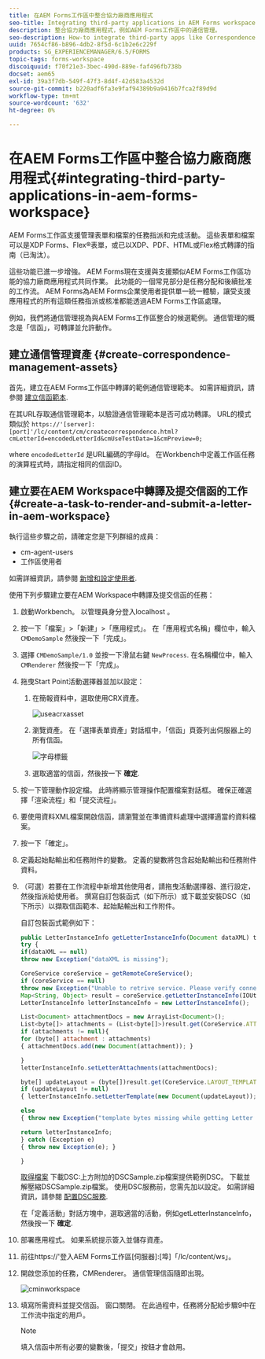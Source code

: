 ```yaml
---
title: 在AEM Forms工作區中整合協力廠商應用程式
seo-title: Integrating third-party applications in AEM Forms workspace
description: 整合協力廠商應用程式，例如AEM Forms工作區中的通信管理。
seo-description: How-to integrate third-party apps like Correspondence Management in AEM Forms workspace.
uuid: 7654cf86-b896-4db2-8f5d-6c1b2e6c229f
products: SG_EXPERIENCEMANAGER/6.5/FORMS
topic-tags: forms-workspace
discoiquuid: f70f21e3-3bec-490d-889e-faf496fb738b
docset: aem65
exl-id: 39a3f7db-549f-47f3-8d4f-42d583a4532d
source-git-commit: b220adf6fa3e9faf94389b9a9416b7fca2f89d9d
workflow-type: tm+mt
source-wordcount: '632'
ht-degree: 0%

---
```


# 在AEM Forms工作區中整合協力廠商應用程式{#integrating-third-party-applications-in-aem-forms-workspace}

AEM Forms工作區支援管理表單和檔案的任務指派和完成活動。 這些表單和檔案可以是XDP Forms、Flex®表單，或已以XDP、PDF、HTML或Flex格式轉譯的指南（已淘汰）。

這些功能已進一步增強。 AEM Forms現在支援與支援類似AEM Forms工作區功能的協力廠商應用程式共同作業。 此功能的一個常見部分是任務分配和後續批准的工作流。 AEM Forms為AEM Forms企業使用者提供單一統一體驗，讓受支援應用程式的所有這類任務指派或核准都能透過AEM Forms工作區處理。

例如，我們將通信管理視為與AEM Forms工作區整合的候選範例。 通信管理的概念是「信函」，可轉譯並允許動作。

## 建立通信管理資產 {#create-correspondence-management-assets}

首先，建立在AEM Forms工作區中轉譯的範例通信管理範本。 如需詳細資訊，請參閱 [建立信函範本](../../forms/using/create-letter.md).

在其URL存取通信管理範本，以驗證通信管理範本是否可成功轉譯。 URL的模式類似於 `https://'[server]:[port]'/lc/content/cm/createcorrespondence.html?cmLetterId=encodedLetterId&cmUseTestData=1&cmPreview=0;`

where `encodedLetterId` 是URL編碼的字母Id。 在Workbench中定義工作區任務的演算程式時，請指定相同的信函ID。

## 建立要在AEM Workspace中轉譯及提交信函的工作 {#create-a-task-to-render-and-submit-a-letter-in-aem-workspace}

執行這些步驟之前，請確定您是下列群組的成員：

* cm-agent-users
* 工作區使用者

如需詳細資訊，請參閱 [新增和設定使用者](/help/forms/using/admin-help/adding-configuring-users.md).

使用下列步驟建立要在AEM Workspace中轉譯及提交信函的任務：

1. 啟動Workbench。 以管理員身分登入localhost 。
1. 按一下「檔案」>「新建」>「應用程式」。 在「應用程式名稱」欄位中，輸入 `CMDemoSample` 然後按一下「完成」。
1. 選擇 `CMDemoSample/1.0` 並按一下滑鼠右鍵 `NewProcess`. 在名稱欄位中，輸入 `CMRenderer` 然後按一下「完成」。
1. 拖曳Start Point活動選擇器並加以設定：

   1. 在簡報資料中，選取使用CRX資產。

      ![useacrxasset](assets/useacrxasset.png)

   1. 瀏覽資產。 在「選擇表單資產」對話框中，「信函」頁簽列出伺服器上的所有信函。

      ![字母標籤](assets/letter_tab_new.png)

   1. 選取適當的信函，然後按一下 **確定**.

1. 按一下管理動作設定檔。 此時將顯示管理操作配置檔案對話框。 確保正確選擇「渲染流程」和「提交流程」。
1. 要使用資料XML檔案開啟信函，請瀏覽並在準備資料處理中選擇適當的資料檔案。
1. 按一下「確定」。
1. 定義起始點輸出和任務附件的變數。 定義的變數將包含起始點輸出和任務附件資料。
1. （可選）若要在工作流程中新增其他使用者，請拖曳活動選擇器、進行設定，然後指派給使用者。 撰寫自訂包裝函式（如下所示）或下載並安裝DSC（如下所示）以擷取信函範本、起始點輸出和工作附件。

   自訂包裝函式範例如下：

   ```javascript
   public LetterInstanceInfo getLetterInstanceInfo(Document dataXML) throws Exception {
   try {
   if(dataXML == null)
   throw new Exception("dataXML is missing");
   
   CoreService coreService = getRemoteCoreService();
   if (coreService == null)
   throw new Exception("Unable to retrive service. Please verify connection details.");
   Map<String, Object> result = coreService.getLetterInstanceInfo(IOUtils.toString(dataXML.getInputStream(), "UTF-8"));
   LetterInstanceInfo letterInstanceInfo = new LetterInstanceInfo();
   
   List<Document> attachmentDocs = new ArrayList<Document>();
   List<byte[]> attachments = (List<byte[]>)result.get(CoreService.ATTACHMENT_KEY);
   if (attachments != null){
   for (byte[] attachment : attachments)
   { attachmentDocs.add(new Document(attachment)); }
   
   }
   letterInstanceInfo.setLetterAttachments(attachmentDocs);
   
   byte[] updateLayout = (byte[])result.get(CoreService.LAYOUT_TEMPLATE_KEY);
   if (updateLayout != null)
   { letterInstanceInfo.setLetterTemplate(new Document(updateLayout)); }
   
   else
   { throw new Exception("template bytes missing while getting Letter instance Info."); }
   
   return letterInstanceInfo;
   } catch (Exception e)
   { throw new Exception(e); }
   
   }
   ```

   [取得檔案](assets/dscsample.zip)
下載DSC:上方附加的DSCSample.zip檔案提供範例DSC。 下載並解壓縮DSCSample.zip檔案。 使用DSC服務前，您需先加以設定。 如需詳細資訊，請參閱 [配置DSC服務](../../forms/using/add-action-button-in-create-correspondence-ui.md#p-configure-the-dsc-service-p).

   在「定義活動」對話方塊中，選取適當的活動，例如getLetterInstanceInfo，然後按一下 **確定**.

1. 部署應用程式。 如果系統提示簽入並儲存資產。
1. 前往https://&#39;登入AEM Forms工作區[伺服器]:[埠]「/lc/content/ws」。
1. 開啟您添加的任務，CMRenderer。 通信管理信函隨即出現。

   ![cminworkspace](assets/cminworkspace.png)

1. 填寫所需資料並提交信函。 窗口關閉。 在此過程中，任務將分配給步驟9中在工作流中指定的用戶。

   >[!NOTE]
   >
   >填入信函中所有必要的變數後，「提交」按鈕才會啟用。
